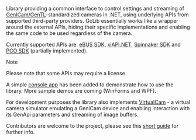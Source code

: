 Library providing a common interface to control settings and streaming of [GenICam/GenTL](https://www.emva.org/standards-technology/genicam/)-standardized cameras in .NET, using underlying APIs from supported third-party providers.
GcLib essentially works like a wrapper around the external APIs, hiding their specific implementations and enabling the same code to be used regardless of the camera.

Currently supported APIs are: 
[eBUS SDK](https://www.pleora.com/machine-vision-connectivity/ebus-sdk/),
[xiAPI.NET](https://www.ximea.com/support/wiki/apis/xiAPINET),
[Spinnaker SDK](https://www.teledynevisionsolutions.com/products/spinnaker-sdk/?model=Spinnaker%20SDK&vertical=machine%20vision&segment=iis) and
[PCO SDK](https://www.excelitas.com/product/pco-software-development-kits) (partially implemented). 

> [!NOTE]
> Please note that some APIs may require a license.

A simple [console app](samples/GcLib.Samples.ConsoleApp) has been added to demonstrate how to use the library. More sample demos are coming (WinForms and WPF).

For development purposes the library also implements [VirtualCam](src/APIs/VirtualCam) - a virtual camera simulator emulating a GeniCam device and enabling interaction with its GenApi parameters and streaming of image buffers.

Contributors are welcome to the project, please see this [short guide](CONTRIBUTING.md) for further info.
